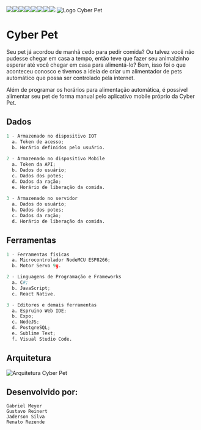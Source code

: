  [![](https://sourcerer.io/fame/GHMeyer0/Cyber-Pet/Api/images/0)](https://sourcerer.io/fame/GHMeyer0/Cyber-Pet/Api/links/0)[![](https://sourcerer.io/fame/GHMeyer0/Cyber-Pet/Api/images/1)](https://sourcerer.io/fame/GHMeyer0/Cyber-Pet/Api/links/1)[![](https://sourcerer.io/fame/GHMeyer0/Cyber-Pet/Api/images/2)](https://sourcerer.io/fame/GHMeyer0/Cyber-Pet/Api/links/2)[![](https://sourcerer.io/fame/GHMeyer0/Cyber-Pet/Api/images/3)](https://sourcerer.io/fame/GHMeyer0/Cyber-Pet/Api/links/3)[![](https://sourcerer.io/fame/GHMeyer0/Cyber-Pet/Api/images/4)](https://sourcerer.io/fame/GHMeyer0/Cyber-Pet/Api/links/4)[![](https://sourcerer.io/fame/GHMeyer0/Cyber-Pet/Api/images/5)](https://sourcerer.io/fame/GHMeyer0/Cyber-Pet/Api/links/5)[![](https://sourcerer.io/fame/GHMeyer0/Cyber-Pet/Api/images/6)](https://sourcerer.io/fame/GHMeyer0/Cyber-Pet/Api/links/6)[![](https://sourcerer.io/fame/GHMeyer0/Cyber-Pet/Api/images/7)](https://sourcerer.io/fame/GHMeyer0/Cyber-Pet/Api/links/7)
 ![Logo Cyber Pet](https://i.imgur.com/A1hTRro.png)
 
 # Cyber Pet

Seu pet já acordou de manhã cedo para pedir comida? Ou talvez você não pudesse chegar em casa a tempo, então teve que fazer seu animalzinho esperar até você chegar em casa para alimentá-lo? Bem, isso foi o que aconteceu conosco e tivemos a ideia de criar um alimentador de pets automático que possa ser controlado pela internet.

Além de programar os horários para alimentação automática, é possível alimentar seu pet de forma manual pelo aplicativo mobile próprio da Cyber Pet.


## Dados
```python
1 - Armazenado no dispositivo IOT
  a. Token de acesso;
  b. Horário definidos pelo usuário.
	
2 - Armazenado no dispositivo Mobile
  a. Token da API;
  b. Dados do usuário;
  c. Dados dos potes;
  d. Dados da ração;
  e. Horário de liberação da comida.
	
3 - Armazenado no servidor
  a. Dados do usuário;
  b. Dados dos potes;
  c. Dados da ração;
  d. Horário de liberação da comida.
```

## Ferramentas
```python
1 - Ferramentas físicas
  a. Microcontrolador NodeMCU ESP8266;
  b. Motor Servo 9g.

2 - Linguagens de Programação e Frameworks
  a. C#;
  b. JavaScript;
  c. React Native.

3 - Editores e demais ferramentas
  a. Espruino Web IDE;
  b. Expo;
  c. NodeJS;
  d. PostgreSQL;
  e. Sublime Text;
  f. Visual Studio Code.
```

## Arquitetura

![Arquitetura Cyber Pet](https://i.imgur.com/A2kqQqP.png)

## Desenvolvido por:
```
Gabriel Meyer
Gustavo Reinert
Jaderson Silva
Renato Rezende
```
